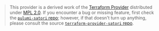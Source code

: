 > This provider is a derived work of the [Terraform Provider](https://github.com/satoricyber/terraform-provider-satori)
> distributed under [MPL 2.0](https://www.mozilla.org/en-US/MPL/2.0/). If you encounter a bug or missing feature,
> first check the [`pulumi-satori` repo](https://github.com/satoricyber/pulumi-satori/issues); however, if that doesn't turn up anything,
> please consult the source [`terraform-provider-satori` repo](https://github.com/satoricyber/terraform-provider-satori/issues).
